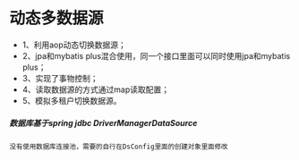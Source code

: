 # 动态多数据源

- 1、利用aop动态切换数据源；
- 2、jpa和mybatis plus混合使用，同一个接口里面可以同时使用jpa和mybatis plus；
- 3、实现了事物控制；
- 4、读取数据源的方式通过map读取配置；
- 5、模拟多租户切换数据源。

##### 数据库基于spring jdbc DriverManagerDataSource 
```
没有使用数据库连接池，需要的自行在DsConfig里面的创建对象里面修改
```